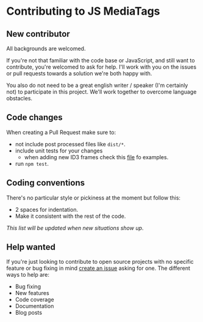 # Contributing to JS MediaTags

## New contributor
All backgrounds are welcomed.

If you're not that familiar with the code base or JavaScript, and still want to contribute, you're welcomed to ask for help. I'll work with you on the issues or pull requests towards a solution we're both happy with.

You also do not need to be a great english writer / speaker (I'm certainly not) to participate in this project. We'll work together to overcome language obstacles.

## Code changes
When creating a Pull Request make sure to:
* not include post processed files like `dist/*`.
* include unit tests for your changes
  * when adding new ID3 frames check this [file](https://github.com/aadsm/jsmediatags/blob/master/src/__tests__/ID3v2FrameReader-test.js) fo examples. 
* run `npm test`.

## Coding conventions
There's no particular style or pickiness at the moment but follow this:
* 2 spaces for indentation.
* Make it consistent with the rest of the code.

_This list will be updated when new situations show up_.

## Help wanted
If you're just looking to contribute to open source projects with no specific feature or bug fixing in mind [create an issue](https://github.com/aadsm/jsmediatags/issues/new) asking for one. The different ways to help are:
* Bug fixing
* New features
* Code coverage
* Documentation
* Blog posts
